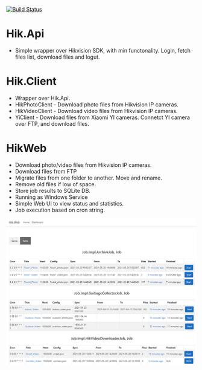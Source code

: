 [![Build Status](https://dev.azure.com/khmelovskyi/HikConsole/_apis/build/status/vov4uk.HikConsole?branchName=master)](https://dev.azure.com/khmelovskyi/HikConsole/_build/latest?definitionId=1&branchName=master)

# Hik.Api
* Simple wrapper over Hikvision SDK, with min functonality. Login, fetch files list, download files and logut.

# Hik.Client
* Wrapper over Hik.Api. 
* HikPhotoClient - Download photo files from Hikvision IP cameras. 
* HikVideoClient - Download video files from Hikvision IP cameras. 
* YiClient - Download files from Xiaomi YI cameras. Connetct YI camera over FTP, and download files.

# HikWeb
* Download photo/video files from Hikvision IP cameras.
* Download files from FTP
* Migrate files from one folder to another. Move and rename.
* Remove old files if low of space.
* Store job results to SQLite DB.
* Running as Windows Service
* Simple Web UI to view status and statistics.
* Job execution based on cron string.

![Alt text](HikConsole.png?raw=true "Output example")
